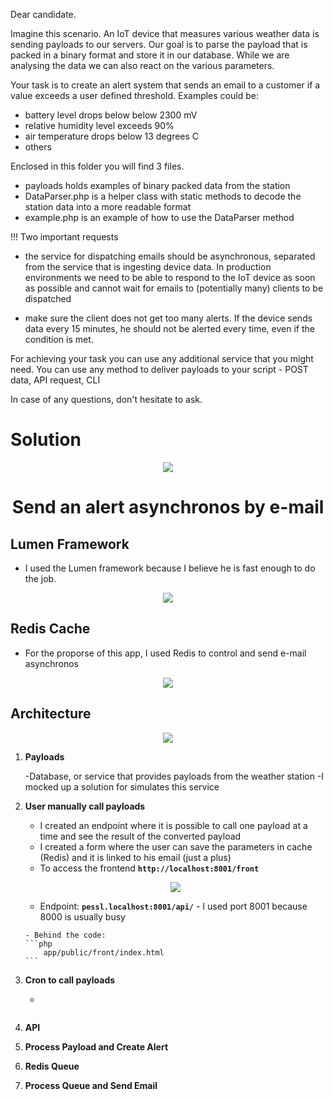 Dear candidate.

Imagine this scenario. An IoT device that measures various weather data is sending payloads to our servers. Our goal is to parse the payload that is packed in a binary format and store it in our database. While we are analysing the data we can also react on the various parameters.

Your task is to create an alert system that sends an email to a customer if a value exceeds a user defined threshold. Examples could be:
- battery level drops below below 2300 mV
- relative humidity level exceeds 90%
- air temperature drops below 13 degrees C
- others

Enclosed in this folder you will find 3 files.
- payloads holds examples of binary packed data from the station
- DataParser.php is a helper class with static methods to decode the station data into a more readable format
- example.php is an example of how to use the DataParser method

!!! Two important requests
- the service for dispatching emails should be asynchronous, separated from the service that is ingesting device data. In production environments we need to be able to respond to the IoT device as soon as possible and cannot wait for emails to (potentially many) clients to be dispatched

- make sure the client does not get too many alerts. If the device sends data every 15 minutes, he should not be alerted every time, even if the condition is met.

For achieving your task you can use any additional service that you might need. You can use any method to deliver payloads to your script - POST data, API request, CLI

In case of any questions, don't hesitate to ask.

# Solution 

<p align="center"><img src="https://www.metos.at/wp-content/uploads/2020/06/Pessl-Logo_metos_homepage.jpg"></p>
<h1 align="center"> Send an alert asynchronos by e-mail</h1>


## Lumen Framework

- I used the Lumen framework because I believe he is fast enough to do the job.
<p align="center"><img src="https://res.cloudinary.com/prra/image/upload/v1599065168/benchmark-microframework_l365r6.png"></p>

## Redis Cache
- For the proporse of this app, I used Redis to control and send e-mail asynchronos
<p align="center">
<a href="https://stackshare.io/stackups/amazon-sqs-vs-redis">
    <img src="https://res.cloudinary.com/prra/image/upload/v1599175341/redisvxAWS_qlyaax.png">
</a>
</p>

## Architecture
<p align="center">
<a href="#">
    <img src="https://res.cloudinary.com/prra/image/upload/v1599175839/arch_ydoirt.png">
</a>
</p>

1.  **Payloads**

    -Database, or service that provides payloads from the weather station
    -I mocked up a solution for simulates this service
    
2.  **User manually call payloads**
    
    - I created an endpoint where it is possible to call one payload at a time and see the result of the converted payload
    - I created a form where the user can save the parameters in cache (Redis) and it is linked to his email (just a plus)
    - To access the frontend **`http://localhost:8001/front`**
    <p align="center">
    <img src="https://res.cloudinary.com/prra/image/upload/v1599176885/parameters_h1dwbi.png">

    - Endpoint: **`pessl.localhost:8001/api/`** - I used port 8001 because 8000 is usually busy
    </p>

        - Behind the code:
        ```php
            app/public/front/index.html
        ```
    
2.  **Cron to call payloads**
    - ```php
    
    ```
3.  **API**
4.  **Process Payload and Create Alert**
5.  **Redis Queue**
6.  **Process Queue and Send Email**

